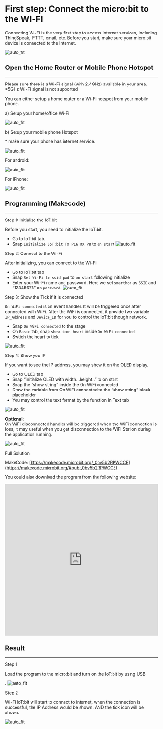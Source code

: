 # First step: Connect the micro:bit to the Wi-Fi

Connecting Wi-Fi is the very first step to access internet services, including ThingSpeak, IFTTT, email, etc. Before you start, make sure your micro:bit device is connected to the Internet.<BR><P>
![auto_fit](images/4_ConnectWiFi/Wifi_01.png)<P>


## Open the Home Router or Mobile Phone Hotspot
<HR>

Please sure there is a Wi-Fi signal (with 2.4GHz) available in your area. <BR>
*5GHz Wi-Fi signal is not supported<P>
You can either setup a home router or a Wi-Fi hotspot from your mobile phone.<BR><P>

<span id="subtitle">a) Setup your home/office Wi-Fi</span><BR><P>
![auto_fit](images/4_ConnectWiFi/Wifi_02.png)<P>

<span id="subtitle">b) Setup your mobile phone Hotspot </span><BR><P>
<span id="remarks">* make sure your phone has internet service.</span><BR><P>
![auto_fit](images/4_ConnectWiFi/Wifi_03.png)<P>

<span id="subtitle">For android:</span><BR><P>
![auto_fit](images/4_ConnectWiFi/Wifi_03a.png)<P>
<span id="subtitle">For iPhone:</span><BR><P>
![auto_fit](images/4_ConnectWiFi/Wifi_03b.png)<P>


## Programming (Makecode)
<HR>

<span id="subtitle">Step 1: Initialize the IoT:bit</span><BR><P>
Before you start, you need to initialize the IoT:bit.<BR>
* Go to IoT:bit tab.
* Snap `Initialize IoT:bit TX P16 RX P8` to `on start`
![auto_fit](images/4_ConnectWiFi/Wifi_p1.png)<P>

<span id="subtitle">Step 2: Connect to the Wi-Fi</span><BR><P>
After initializing, you can connect to the Wi-Fi<BR>
* Go to IoT:bit tab
* Snap `Set Wi-Fi to ssid pwd` to `on start` following initialize
* Enter your Wi-Fi name and password. Here we set `smarthon` as `SSID` and “12345678” as `password`.
![auto_fit](images/4_ConnectWiFi/Wifi_p2.png)<P>

<span id="subtitle">Step 3: Show the Tick if it is connected</span><BR><P>
`On WiFi connected` is an event handler. It will be triggered once after connected with WiFi.
After the WiFi is connected, it provide two variable `IP_Address` and `Device_ID` for you to 
control the IoT:bit though network.<BR>
* Snap `On WiFi connected` to the stage
* On `Basic` tab, snap `show icon heart` inside `On WiFi connected`
* Swtich the heart to tick<BR>

![auto_fit](images/4_ConnectWiFi/Wifi_p3.png)<P>

<span id="subtitle">Step 4: Show you IP</span><BR><P>
If you want to see the IP address, you may show it on the OLED display.<BR>
* Go to OLED tab
* Snap “initialize OLED with width…height..” to on start 
* Snap the “show string“ inside the On WiFi connected 
* Draw the variable from On WiFi connected to the “show string” block placeholder
* You may control the text format by the function in Text tab<BR>

![auto_fit](images/4_ConnectWiFi/Wifi_p3_5.png)<P>

<B>Optional</B>:<BR>
On WiFi disconnected handler will be triggered when the WiFi connection is loss, it may useful when you get disconnection to the WiFi Station during the application running.<BR>

![auto_fit](images/4_ConnectWiFi/Wifi_p5.png)<P>

<span id="subtitle">Full Solution<BR><P>
MakeCode: [https://makecode.microbit.org/_0bv5b2RPWCCE](https://makecode.microbit.org/#pub:_0bv5b2RPWCCE)<BR><P>
You could also download the program from the following website:<BR>
<iframe src="https://makecode.microbit.org/#pub:_0bv5b2RPWCCE" width="100%" height="500" frameborder="0"></iframe>


## Result
<HR>

<span id="subtitle">Step 1</span><BR><P>
Load the program to the micro:bit and turn on the IoT:bit by using USB<BR><P>.
![auto_fit](images/4_ConnectWiFi/Wifi_result1.png)<P>

<span id="subtitle">Step 2</span><BR><P>
Wi-Fi IoT:bit will start to connect to internet, when the connection is successful, the IP Address would be shown. AND the tick icon will be shown.<BR><P>
![auto_fit](images/4_ConnectWiFi/Wifi_result2.png)<P>
